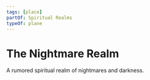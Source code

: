```yaml
---
tags: [place]
partOf: Spiritual Realms
typeOf: plane
---
```


# The Nightmare Realm

A rumored spiritual realm of nightmares and darkness.

